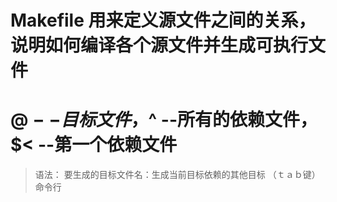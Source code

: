 # Makefile 用来定义源文件之间的关系，说明如何编译各个源文件并生成可执行文件
# $@ --目标文件，$^ --所有的依赖文件，$< --第一个依赖文件
>语法：
>要生成的目标文件名：生成当前目标依赖的其他目标
>（ｔａｂ键）命令行


